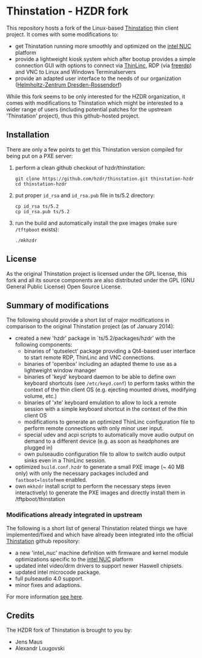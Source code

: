 # Thinstation - HZDR fork

This repository hosts a fork of the Linux-based [Thinstation](http://github.com/Thinstation/thinstation) thin client project. It comes with some modifications to:

* get Thinstation running more smoothly and optimized on the [intel NUC](http://www.intel.com/content/www/us/en/motherboards/desktop-motherboards/nuc.html) platform
* provide a lightweight kiosk system which after bootup provides a simple connection GUI with options to connect via [ThinLinc](http://www.cendio.se/), RDP (via [freerdp](http://www.freerdp.com)) and VNC to Linux and Windows Terminalservers
* provide an adapted user interface to the needs of our organization ([Helmholtz-Zentrum Dresden-Rossendorf](http://www.hzdr.de/))

While this fork seems to be only interested for the HZDR organization, it comes with modifications to Thinstation which might be interested to a wider range of users (including potential patches for the upstream 'Thinstation' project), thus this github-hosted project.

## Installation
There are only a few points to get this Thinstation version compiled for being put on a PXE server:

1. perform a clean github checkout of hzdr/thinstation:

   ```
   git clone https://github.com/hzdr/thinstation.git thinstation-hzdr
   cd thinstation-hzdr
   ```

2. put proper `id_rsa` and `id_rsa.pub` file in ts/5.2 directory:

   ```
   cp id_rsa ts/5.2
   cp id_rsa.pub ts/5.2
   ```

3. run the build and automatically install the pxe images (make sure `/tftpboot` exists):

   ```
   ./mkhzdr
   ``` 

## License
As the original Thinstation project is licensed under the GPL license, this fork and all its source components are also distributed under the GPL (GNU General Public License) Open Source License.

## Summary of modifications
The following should provide a short list of major modifications in comparison to the original Thinstation project (as of January 2014):

* created a new 'hzdr' package in `ts/5.2/packages/hzdr' with the following components:
  * binaries of 'qutselect' package providing a Qt4-based user interface to start remote RDP, ThinLinc and VNC connections.
  * binaries of 'openbox' including an adapted theme to use as a lightweight window manager
  * binaries of 'keyd' keyboard daemon to be able to define own keyboard shortcuts (see `/etc/keyd.conf`) to perform tasks within the context of the thin client OS (e.g. ejecting mounted drives, modifying volume, etc.)
  * binaries of 'xte' keyboard emulation to allow to lock a remote session with a simple keyboard shortcut in the context of the thin client OS
  * modifications to generate an optimized ThinLinc configuration file to perform remote connections with only minor user input.
  * special udev and acpi scripts to automatically move audio output on demand to a different device (e.g. as soon as headphones are plugged in)
  * own pulseaudio configuration file to allow to switch audio output sinks even in a ThinLinc session.
* optimized `build.conf.hzdr` to generate a small PXE image (~ 40 MB only) with only the necessary packages included and `fastboot=lostofmem` enabled.
* own `mkhzdr` install script to perform the necessary steps (even interactively) to generate the PXE images and directly install them in /tftpboot/thinstation

### Modifications already integrated in upstream
The following is a short list of general Thinstation related things we have implemented/fixed and which have already been integrated into the official [Thinstation](http://github.com/Thinstation/thinstation) github repository:

* a new 'intel_nuc' machine definition with firmware and kernel module optimizations specific to the [intel NUC](http://www.intel.com/content/www/us/en/motherboards/desktop-motherboards/nuc.html) platform 
* updated intel video/drm drivers to support newer Haswell chipsets.
* updated intel microcode package.
* full pulseaudio 4.0 support.
* minor fixes and adaptions.

For more information [see here](http://github.com/Thinstation/thinstation/commits?author=jens-maus).

## Credits
The HZDR fork of Thinstation is brought to you by:

* Jens Maus
* Alexandr Lougovski
